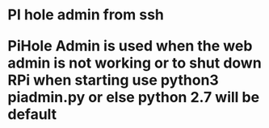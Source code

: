 <h1>PI hole admin from ssh
<p>PiHole Admin is used when the web admin is not working or to shut down RPi
when starting use python3 piadmin.py or else python 2.7 will be default
